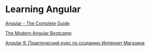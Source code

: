 # Learning Angular

[Angular - The Complete Guide](ang-compl-guide)

[The Modern Angular Bootcamp](modern-ang-bc)

[Angular 9. Практический курс по созданию Интернет Магазина](ang9shop)

